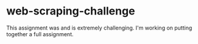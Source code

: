 # web-scraping-challenge

This assignment was and is extremely challenging. I'm working on putting together a full assignment. 
